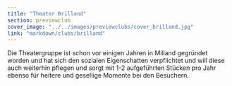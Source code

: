 ```yaml
---
title: "Theater Brilland"
section: previewclub
cover_image: "../../images/previewclubs/cover_brilland.jpg"
link: "markdown/clubs/brilland"
---
```


Die Theatergruppe ist schon vor einigen Jahren in Milland gegründet worden und hat sich den sozialen Eigenschatten verpflichtet und will diese auch weiterhin pflegen und sorgt mit 1-2 aufgeführten Stücken pro Jahr ebenso für heitere und gesellige Momente bei den Besuchern.